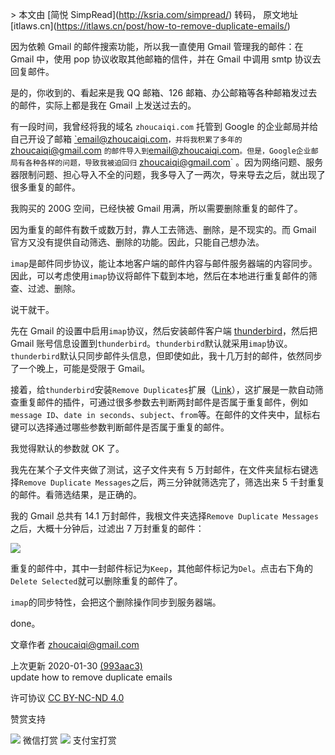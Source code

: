 \> 本文由 \[简悦 SimpRead\](http://ksria.com/simpread/) 转码， 原文地址 \[itlaws.cn\](https://itlaws.cn/post/how-to-remove-duplicate-emails/)

因为依赖 Gmail 的邮件搜索功能，所以我一直使用 Gmail 管理我的邮件：在 Gmail 中，使用 pop 协议收取其他邮箱的信件，并在 Gmail 中调用 smtp 协议去回复邮件。

是的，你收到的、看起来是我 QQ 邮箱、126 邮箱、办公邮箱等各种邮箱发过去的邮件，实际上都是我在 Gmail 上发送过去的。

有一段时间，我曾经将我的域名 `zhoucaiqi.com` 托管到 Google 的企业邮局并给自己开设了邮箱 [\`email@zhoucaiqi.com](mailto:%60email@zhoucaiqi.com)`，并将我积累了多年的` [zhoucaiqi@gmail.com](mailto:zhoucaiqi@gmail.com) `的邮件导入到`[email@zhoucaiqi.com](mailto:email@zhoucaiqi.com)`。但是，Google企业邮局有各种各样的问题，导致我被迫回归` [zhoucaiqi@gmail.com](mailto:zhoucaiqi@gmail.com)\` 。因为网络问题、服务器限制问题、担心导入不全的问题，我多导入了一两次，导来导去之后，就出现了很多重复的邮件。

我购买的 200G 空间，已经快被 Gmail 用满，所以需要删除重复的邮件了。

因为重复的邮件有数千或数万封，靠人工去筛选、删除，是不现实的。而 Gmail 官方又没有提供自动筛选、删除的功能。因此，只能自己想办法。

`imap`是邮件同步协议，能让本地客户端的邮件内容与邮件服务器端的内容同步。因此，可以考虑使用`imap`协议将邮件下载到本地，然后在本地进行重复邮件的筛查、过滤、删除。

说干就干。

先在 Gmail 的设置中启用`imap`协议，然后安装邮件客户端 [thunderbird](https://www.thunderbird.net/zh-CN/)，然后把 Gmail 账号信息设置到`thunderbird`。`thunderbird`默认就采用`imap`协议。`thunderbird`默认只同步邮件头信息，但即使如此，我十几万封的邮件，依然同步了一个晚上，可能是受限于 Gmail。

接着，给`thunderbird`安装`Remove Duplicates`扩展（[Link](https://addons.thunderbird.net/en-US/thunderbird/addon/remove-duplicates/)），这扩展是一款自动筛查重复邮件的插件，可通过很多参数去判断两封邮件是否属于重复邮件，例如 `message ID`、`date in seconds`、`subject`、`from`等。在邮件的文件夹中，鼠标右键可以选择通过哪些参数判断邮件是否属于重复的邮件。

我觉得默认的参数就 OK 了。

我先在某个子文件夹做了测试，这子文件夹有 5 万封邮件，在文件夹鼠标右键选择`Remove Duplicate Messages`之后，两三分钟就筛选完了，筛选出来 5 千封重复的邮件。看筛选结果，是正确的。

我的 Gmail 总共有 14.1 万封邮件，我根文件夹选择`Remove Duplicate Messages`之后，大概十分钟后，过滤出 7 万封重复的邮件：

![](https://itlaws.cn/img/202001/thunderbird-remove-duplicates.png)

重复的邮件中，其中一封邮件标记为`Keep`，其他邮件标记为`Del`。点击右下角的`Delete Selected`就可以删除重复的邮件了。

`imap`的同步特性，会把这个删除操作同步到服务器端。

done。

文章作者 zhoucaiqi@gmail.com

上次更新 2020-01-30 [(993aac3)](https://github.com/xianmin/hugo-theme-jane/commit/993aac3f1ac7dbcac0d12f54df02198040a2b00d "update how to remove duplicate emails")  
update how to remove duplicate emails

许可协议 [CC BY-NC-ND 4.0](https://creativecommons.org/licenses/by-nc-nd/4.0/)

赞赏支持

 ![](https://itlaws.cn/img/wechat-reward.jpg) 微信打赏 ![](https://itlaws.cn/img/alipay-reward.jpg) 支付宝打赏
